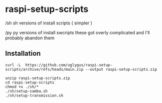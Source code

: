 # raspi-setup-scripts

/sh sh versions of install scripts ( simpler )

/py py versions of install swcripts these got overly complicated and I'll probably abandon them

## Installation

```
curl -L  https://github.com/uglygus/raspi-setup-scripts/archive/refs/heads/main.zip --output raspi-setup-scripts.zip

unzip raspi-setup-scripts.zip
cd raspi-setup-scripts
chmod +x ./sh/*
./sh/setup-samba.sh
./sh/setup-transmission.sh

```
